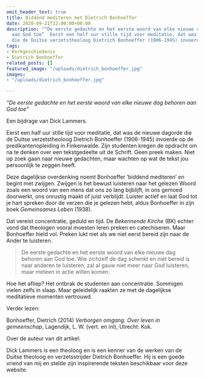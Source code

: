 ```yaml
---
omit_header_text: true
title: Biddend mediteren met Dietrich Bonhoeffer
date: 2020-09-21T22:00:00+00:00
description: "“De eerste gedachte en het eerste woord van elke nieuwe dag behoren
  aan God toe”  Eerst een half uur stille tijd voor meditatie, dat was de nieuwe dagorde
  die de Duitse verzetstheoloog Dietrich Bonhoeffer (1906-1945) invoerde op de predikantenopleiding."
tags:
- Kerkgeschiedenis
- Dietrich Bonhoeffer
related_posts: []
featured_image: "/uploads/dietrich_bonhoeffer.jpg"
images:
- "/uploads/dietrich_bonhoeffer.jpg"

---
```

_“De eerste gedachte en het eerste woord van elke nieuwe dag behoren aan God toe”_

Een bijdrage van Dick Lammers.

Eerst een half uur stille tijd voor meditatie, dat was de nieuwe dagorde die de Duitse verzetstheoloog Dietrich Bonhoeffer (1906-1945) invoerde op de predikantenopleiding in Finkenwalde. Zijn studenten kregen de opdracht om na te denken over een tekstgedeelte uit de Schrift. Geen preek maken. Niet op zoek gaan naar nieuwe gedachten, maar wachten op wat de tekst jou persoonlijk te zeggen heeft.

Deze dagelijkse overdenking noemt Bonhoeffer ‘biddend mediteren’ en begint met zwijgen. Zwijgen is het bewust luisteren naar het gelezen Woord zoals een woord van een mens dat ons zo lang bijblijft, in ons gemoed doorwerkt, ons onrustig maakt of juist verblijdt. Luister actief en laat God tot je hart spreken door de verzen die je gelezen hebt, aldus Bonhoeffer in zijn boek _Gemeinsames Leben_ (1938).

Dat vereist concentratie, geduld en tijd. De _Bekennende Kirche_ (BK) echter vond dat theologen vooral moesten leren preken en catechiseren. Maar Bonhoeffer hield vol. Preken lukt niet als we niet eerst bereid zijn naar de Ander te luisteren.

> De eerste gedachte en het eerste woord van elke nieuwe dag behoren aan God toe. Wie zichzelf de dag schenkt en niet bereid is naar anderen te luisteren, zal al gauw niet meer naar God luisteren, maar meteen in actie willen komen.

Hoe het afliep? Het ontbrak de studenten aan concentratie. Sommigen vielen zelfs in slaap. Maar geleidelijk raakten ze met de dagelijkse meditatieve momenten vertrouwd.

Verder lezen:

Bonhoeffer, Dietrich (2014) _Verborgen omgang. Over leven in gemeenschap_, Lagendijk, L. W. (vert. en inl), Utrecht: Kok.

Over de auteur van dit artikel:

Dick Lammers is een theoloog en is een kenner van de werken van de Duitse theoloog en verzetsstrijder Dietrich Bonhoeffer. Hij is een goede vriend van mij en stelde zijn inspirerende teksten beschikbaar voor deze website.